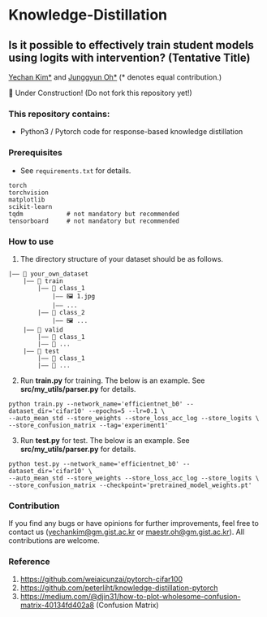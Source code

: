# Knowledge-Distillation
## Is it possible to effectively train student models using logits with intervention? (Tentative Title) 
[Yechan Kim*](https://github.com/unique-chan) and [Junggyun Oh*](https://github.com/Dodant)
(* denotes equal contribution.)

🚧 Under Construction! (Do not fork this repository yet!)

### This repository contains:
- Python3 / Pytorch code for response-based knowledge distillation


### Prerequisites
- See `requirements.txt` for details.
~~~ME
torch
torchvision
matplotlib
scikit-learn
tqdm            # not mandatory but recommended
tensorboard     # not mandatory but recommended
~~~


### How to use
1. The directory structure of your dataset should be as follows.
~~~
|—— 📁 your_own_dataset
	|—— 📁 train
		|—— 📁 class_1
			|—— 🖼️ 1.jpg
			|—— ...
		|—— 📁 class_2 
			|—— 🖼️ ...
	|—— 📁 valid
		|—— 📁 class_1
		|—— 📁 ... 
	|—— 📁 test
		|—— 📁 class_1
		|—— 📁 ... 
~~~

2. Run **train.py** for training. The below is an example. See **src/my_utils/parser.py** for details.
~~~ME
python train.py --network_name='efficientnet_b0' --dataset_dir='cifar10' --epochs=5 --lr=0.1 \
--auto_mean_std --store_weights --store_loss_acc_log --store_logits \
--store_confusion_matrix --tag='experiment1'
~~~

3. Run **test.py** for test. The below is an example. See **src/my_utils/parser.py** for details.
~~~ME
python test.py --network_name='efficientnet_b0' --dataset_dir='cifar10' \
--auto_mean_std --store_weights --store_loss_acc_log --store_logits \
--store_confusion_matrix --checkpoint='pretrained_model_weights.pt'
~~~


### Contribution
If you find any bugs or have opinions for further improvements, feel free to contact us (yechankim@gm.gist.ac.kr or maestr.oh@gm.gist.ac.kr). All contributions are welcome.


### Reference
1. https://github.com/weiaicunzai/pytorch-cifar100
2. https://github.com/peterliht/knowledge-distillation-pytorch
3. https://medium.com/@djin31/how-to-plot-wholesome-confusion-matrix-40134fd402a8 (Confusion Matrix)
